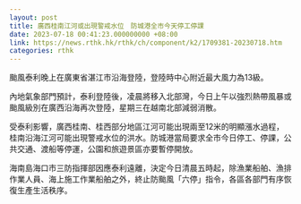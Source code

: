 ```yaml
---
layout: post
title: 廣西桂南江河或出現警戒水位　防城港全市今天停工停課
date: 2023-07-18 00:41:23.000000000 +08:00
link: https://news.rthk.hk/rthk/ch/component/k2/1709381-20230718.htm
categories: rthk
---
```


颱風泰利晚上在廣東省湛江市沿海登陸，登陸時中心附近最大風力為13級。

內地氣象部門預計，泰利登陸後，凌晨將移入北部灣，今日上午以強烈熱帶風暴或颱風級別在廣西沿海再次登陸，星期三在越南北部減弱消散。

受泰利影響，廣西桂南、桂西部分地區江河可能出現兩至12米的明顯漲水過程，桂南沿海江河可能出現警戒水位的洪水。防城港當局要求全市今日停工、停課，公共交通、渡船等停運，公園和旅遊景區亦要暫停開放。

海南島海口市三防指揮部因應泰利遠離，決定今日清晨五時起，除漁業船舶、漁排作業人員、海上施工作業船舶之外，終止防颱風「六停」指令，各區各部門有序恢復生產生活秩序。
